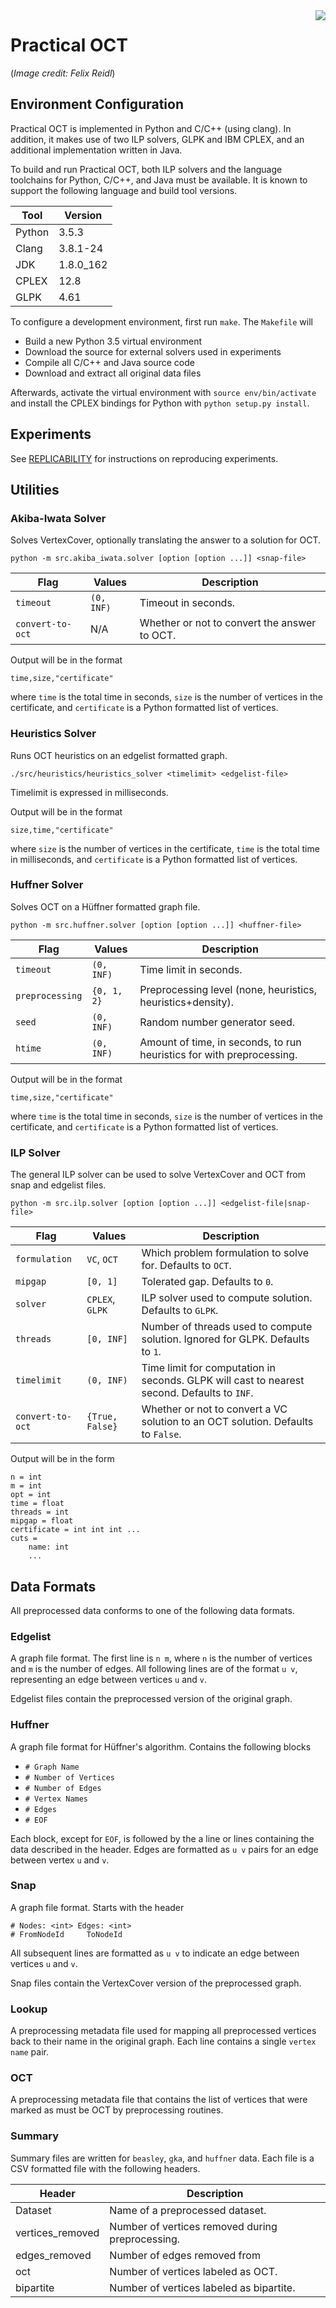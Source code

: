 <img align="right" src="logo.svg">

# Practical OCT

(*Image credit: Felix Reidl*)

## Environment Configuration

Practical OCT is implemented in Python and C/C++ (using clang). In addition, it makes use of two
ILP solvers, GLPK and IBM CPLEX, and an additional implementation written in Java.

To build and run Practical OCT, both ILP solvers and the language toolchains for Python, C/C++, and Java
must be available. It is known to support the following language and build tool versions.

| Tool | Version |
| ---- | ------- |
| Python | 3.5.3 |
| Clang | 3.8.1-24 |
| JDK | 1.8.0_162 |
| CPLEX | 12.8 |
| GLPK | 4.61 |

To configure a development environment, first run `make`. The `Makefile` will

* Build a new Python 3.5 virtual environment
* Download the source for external solvers used in experiments
* Compile all C/C++ and Java source code
* Download and extract all original data files

Afterwards, activate the virtual environment with `source env/bin/activate` and install the
CPLEX bindings for Python with `python setup.py install`.


## Experiments

See [REPLICABILITY](REPLICABILITY.md) for instructions on reproducing experiments.

## Utilities

### Akiba-Iwata Solver

Solves VertexCover, optionally translating the answer to a solution for OCT.

```
python -m src.akiba_iwata.solver [option [option ...]] <snap-file>
```

| Flag | Values | Description |
| -------- | ------ | ----------- |
| `timeout` | `(0, INF)` | Timeout in seconds. |
| `convert-to-oct` | N/A | Whether or not to convert the answer to OCT. |

Output will be in the format

```
time,size,"certificate"
```

where `time` is the total time in seconds, `size` is the number of vertices in the certificate,
and `certificate` is a Python formatted list of vertices.

### Heuristics Solver

Runs OCT heuristics on an edgelist formatted graph.

```
./src/heuristics/heuristics_solver <timelimit> <edgelist-file>
```

Timelimit is expressed in milliseconds.

Output will be in the format

```
size,time,"certificate"
```

where `size` is the number of vertices in the certificate, `time` is the total time in milliseconds,
and `certificate` is a Python formatted list of vertices.

### Huffner Solver

Solves OCT on a Hüffner formatted graph file.

```
python -m src.huffner.solver [option [option ...]] <huffner-file>
```

| Flag | Values | Description |
| -------- | ------ | ----------- |
| `timeout` | `(0, INF)` | Time limit in seconds. |
| `preprocessing` | `{0, 1, 2}` | Preprocessing level (none, heuristics, heuristics+density). |
| `seed` | `(0, INF)` | Random number generator seed. |
| `htime` | `(0, INF)` | Amount of time, in seconds, to run heuristics for with preprocessing. |

Output will be in the format

```
time,size,"certificate"
```

where `time` is the total time in seconds, `size` is the number of vertices in the certificate,
and `certificate` is a Python formatted list of vertices.

### ILP Solver

The general ILP solver can be used to solve VertexCover and OCT from snap and edgelist files.

```
python -m src.ilp.solver [option [option ...]] <edgelist-file|snap-file>
```

| Flag | Values | Description |
| -------- | ------ | ----------- |
| `formulation` | `VC`, `OCT` | Which problem formulation to solve for. Defaults to `OCT`. |
| `mipgap` | `[0, 1]` | Tolerated gap. Defaults to `0`. |
| `solver` | `CPLEX`, `GLPK` | ILP solver used to compute solution. Defaults to `GLPK`. |
| `threads` | `[0, INF]` | Number of threads used to compute solution. Ignored for GLPK. Defaults to `1`. |
| `timelimit` | `(0, INF)` | Time limit for computation in seconds. GLPK will cast to nearest second. Defaults to `INF`. |
| `convert-to-oct` | `{True, False}` | Whether or not to convert a VC solution to an OCT solution. Defaults to `False`. |

Output will be in the form

```
n = int
m = int
opt = int
time = float
threads = int
mipgap = float
certificate = int int int ...
cuts =
    name: int
    ...
```

## Data Formats

All preprocessed data conforms to one of the following data formats.

### Edgelist

A graph file format. The first line is `n m`, where `n` is the number of vertices and `m` is the
number of edges. All following lines are of the format `u v`, representing an edge between vertices
`u` and `v`.

Edgelist files contain the preprocessed version of the original graph.

### Huffner

A graph file format for Hüffner's algorithm. Contains the following blocks

* `# Graph Name`
* `# Number of Vertices`
* `# Number of Edges`
* `# Vertex Names`
* `# Edges`
* `# EOF`

Each block, except for `EOF`, is followed by the a line or lines containing the data described
in the header. Edges are formatted as `u v` pairs for an edge between vertex `u` and `v`.

### Snap

A graph file format. Starts with the header

```
# Nodes: <int> Edges: <int>
# FromNodeId 	 ToNodeId
```

All subsequent lines are formatted as `u v` to indicate an edge between vertices `u` and `v`.

Snap files contain the VertexCover version of the preprocessed graph.

### Lookup

A preprocessing metadata file used for mapping all preprocessed vertices back to their name in the
original graph. Each line contains a single `vertex name` pair.

### OCT

A preprocessing metadata file that contains the list of vertices that were marked as must be OCT
by preprocessing routines.

### Summary

Summary files are written for `beasley`, `gka`, and `huffner` data. Each file is a CSV formatted
file with the following headers.

| Header | Description |
| ------ | ----------- |
| Dataset | Name of a preprocessed dataset. |
| vertices_removed | Number of vertices removed during preprocessing. |
| edges_removed | Number of edges removed from  |
| oct | Number of vertices labeled as OCT. |
| bipartite | Number of vertices labeled as bipartite. |
